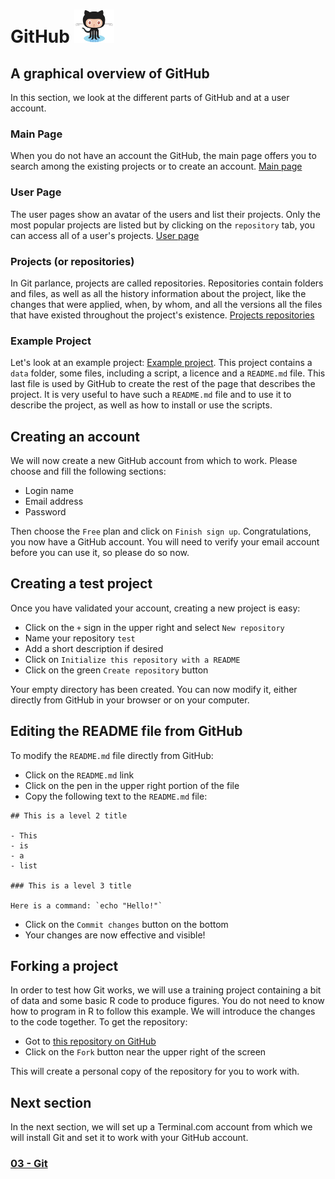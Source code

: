 # GitHub ![octocat](../images/Octocat_small.png)

## A graphical overview of GitHub
In this section, we look at the different parts of GitHub and at a user
account.

### Main Page
When you do not have an account the GitHub, the main page offers you to search
among the existing projects or to create an account.
<a href="http://github.com/" target="_blank">Main page</a>

### User Page
The user pages show an avatar of the users and list their projects. Only the
most popular projects are listed but by clicking on the `repository` tab, you
can access all of a user's projects.
<a href="http://github.com/enormandeau" target="_blank">User page</a>

### Projects (or repositories)
In Git parlance, projects are called repositories. Repositories contain folders
and files, as well as all the history information about the project, like the
changes that were applied, when, by whom, and all the versions all the files
that have existed throughout the project's existence.
<a href="http://github.com/enormandeau?tab=repositories"
target="_blank">Projects repositories</a>

### Example Project
Let's look at an example project: [Example
project](https://github.com/enormandeau/meditation-timer). This project
contains a `data` folder, some files, including a script, a licence and a
`README.md` file. This last file is used by GitHub to create the rest of the
page that describes the project. It is very useful to have such a `README.md`
file and to use it to describe the project, as well as how to install or use
the scripts.

## Creating an account
We will now create a new GitHub account from which to work. Please choose and
fill the following sections:

- Login name
- Email address
- Password

Then choose the `Free` plan and click on `Finish sign up`. Congratulations, you
now have a GitHub account. You will need to verify your email account before
you can use it, so please do so now.

## Creating a test project
Once you have validated your account, creating a new project is easy: 

- Click on the `+` sign in the upper right and select `New repository`
- Name your repository `test`
- Add a short description if desired
- Click on `Initialize this repository with a README`
- Click on the green `Create repository` button

Your empty directory has been created. You can now modify it, either directly
from GitHub in your browser or on your computer.

## Editing the README file from GitHub
To modify the `README.md` file directly from GitHub:

- Click on the `README.md` link
- Click on the pen in the upper right portion of the file
- Copy the following text to the `README.md` file:

```
## This is a level 2 title

- This
- is
- a
- list

### This is a level 3 title

Here is a command: `echo "Hello!"`
```

  - Click on the `Commit changes` button on the bottom
  - Your changes are now effective and visible!

## Forking a project
In order to test how Git works, we will use a training project containing a bit
of data and some basic R code to produce figures. You do not need to know how
to program in R to follow this example. We will introduce the changes to the
code together. To get the repository:

- Got to [this repository on GitHub](https://github.com/enormandeau/github_repository)
- Click on the `Fork` button near the upper right of the screen

This will create a personal copy of the repository for you to work with.

## Next section
In the next section, we will set up a Terminal.com account from which we will
install Git and set it to work with your GitHub account.

### [03 - Git](03_git.md)

